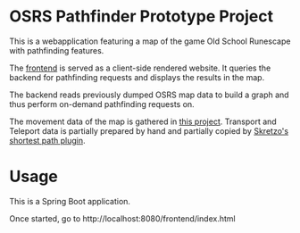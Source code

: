 # OSRS Pathfinder Prototype Project

This is a webapplication featuring a map of the game Old School Runescape with pathfinding features.

The [frontend](https://github.com/OlZe/osrs_pathfinder_frontend) is served as a client-side rendered website. It queries the backend for pathfinding requests and displays the results in the map.

The backend reads previously dumped OSRS map data to build a graph and thus perform on-demand pathfinding requests on.

The movement data of the map is gathered in [this project](https://github.com/OlZe/osrs_pathfinder_movement_dumper). Transport and Teleport data is partially prepared by hand and partially copied by [Skretzo's shortest path plugin](https://github.com/Skretzo/shortest-path).

# Usage

This is a Spring Boot application.

Once started, go to http://localhost:8080/frontend/index.html
